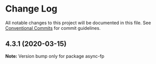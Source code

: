 # Change Log

All notable changes to this project will be documented in this file.
See [Conventional Commits](https://conventionalcommits.org) for commit guidelines.

## 4.3.1 (2020-03-15)

**Note:** Version bump only for package async-fp
